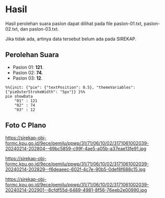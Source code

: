 # Hasil

Hasil perolehan suara paslon dapat dilihat pada file paslon-01.txt, paslon-02.txt, dan paslon-03.txt.

Jika tidak ada, artinya data tersebut belum ada pada SIREKAP.

## Perolehan Suara

 * Paslon 01: **121**.
 * Paslon 02: **74**.
 * Paslon 03: **12**.

```mermaid
%%{init: {"pie": {"textPosition": 0.5}, "themeVariables": {"pieOuterStrokeWidth": "5px"}} }%%
pie showData
    "01" : 121
    "02" : 74
    "03" : 12
```
## Foto C Plano

https://sirekap-obj-formc.kpu.go.id/9ece/pemilu/ppwp/31/71/06/10/02/3171061002039-20240214-202804--69bc5859-c99f-4ae5-a05b-a37eae13fe91.jpg

https://sirekap-obj-formc.kpu.go.id/9ece/pemilu/ppwp/31/71/06/10/02/3171061002039-20240214-202829--f6deaeec-602f-4c7e-90b5-0def8f688c15.jpg

https://sirekap-obj-formc.kpu.go.id/9ece/pemilu/ppwp/31/71/06/10/02/3171061002039-20240214-202901--8cfdf55d-6489-4981-8f56-76eeb2e00990.jpg

